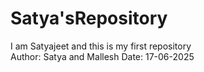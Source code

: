 # Satya'sRepository
I am Satyajeet and this is my first repository
<br>
Author: Satya and Mallesh
Date: 17-06-2025
